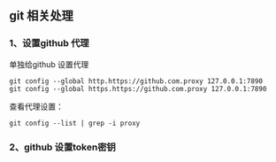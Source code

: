 ## git 相关处理


### 1、设置github 代理
单独给github 设置代理
```shell
git config --global http.https://github.com.proxy 127.0.0.1:7890
git config --global https.https://github.com.proxy 127.0.0.1:7890
```

查看代理设置：
```shell
git config --list | grep -i proxy
```

### 2、github 设置token密钥

